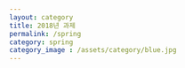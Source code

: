 ```yaml
---
layout: category
title: 2018년 과제
permalink: /spring
category: spring
category_image : /assets/category/blue.jpg
---
```

